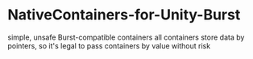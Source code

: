 # NativeContainers-for-Unity-Burst
simple, unsafe Burst-compatible containers
all containers store data by pointers, so it's legal to pass containers by value without risk
